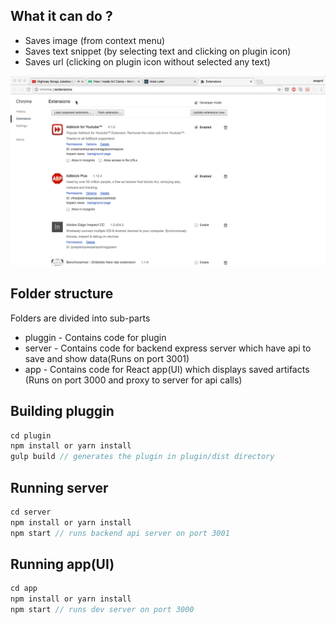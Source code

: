 ## What it can do ?

* Saves image (from context menu)
* Saves text snippet (by selecting text and clicking on plugin icon)
* Saves url (clicking on plugin icon without selected any text)

![](https://raw.githubusercontent.com/swapnilmishra/InstaLater/master/screenshot/screen.gif)

## Folder structure

Folders are divided into sub-parts

* pluggin - Contains code for plugin
* server - Contains code for backend express server which have api to save and show data(Runs on port 3001)
* app - Contains code for React app(UI) which displays saved artifacts (Runs on port 3000 and proxy to server for api calls)


## Building pluggin

```js
cd plugin
npm install or yarn install
gulp build // generates the plugin in plugin/dist directory
```

## Running server

```js
cd server
npm install or yarn install
npm start // runs backend api server on port 3001
```

## Running app(UI)

```js
cd app
npm install or yarn install
npm start // runs dev server on port 3000
```